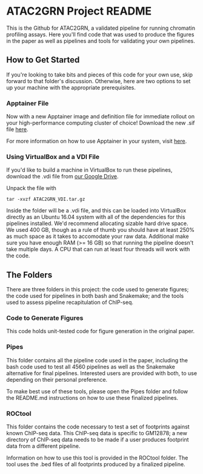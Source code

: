 # ATAC2GRN Project README

This is the Github for ATAC2GRN, a validated pipeline for running chromatin profiling assays. Here you'll find code that was used to produce the figures in the paper as well as pipelines and tools for validating your own pipelines.

## How to Get Started

If you're looking to take bits and pieces of this code for your own use, skip forward to that folder's discussion. Otherwise, here are two options to set up your machine with the appropriate prerequisites.

### Apptainer File

Now with a new Apptainer image and definition file for immediate rollout on your high-performance computing cluster of choice! Download the new .sif file [here](https://drive.google.com/file/d/1UCvvgN3Bs85otx_AXmIazv1GznzPgU4C/view?usp=sharing).

For more information on how to use Apptainer in your system, visit [here](https://apptainer.org/docs/user/latest/quick_start.html).

### Using VirtualBox and a VDI File

If you'd like to build a machine in VirtualBox to run these pipelines, download the .vdi file from [our Google Drive](https://drive.google.com/open?id=1j-sO0CjyK-u95Y2ZPQIDz5zqH2KnvAnd).

Unpack the file with

```
tar -xvzf ATAC2GRN_VDI.tar.gz
```

Inside the folder will be a .vdi file, and this can be loaded into VirtualBox directly as an Ubuntu 16.04 system with all of the dependencies for this pipelines installed. We'd recommend allocating sizable hard drive space. We used 400 GB, though as a rule of thumb you should have at least 250% as much space as it takes to accomodate your raw data. Additional make sure you have enough RAM (>= 16 GB) so that running the pipeline doesn't take multiple days. A CPU that can run at least four threads will work with the code.

## The Folders

There are three folders in this project: the code used to generate figures; the code used for pipelines in both bash and Snakemake; and the tools used to assess pipeline recapitulation of ChIP-seq.

### Code to Generate Figures

This code holds unit-tested code for figure generation in the original paper.

### Pipes

This folder contains all the pipeline code used in the paper, including the bash code used to test all 4560 pipelines as well as the Snakemake alternative for final pipelines. Interested users are provided with both, to use depending on their personal preference.

To make best use of these tools, please open the Pipes folder and follow the README.md instructions on how to use these finalized pipelines. 

### ROCtool

This folder contains the code necessary to test a set of footprints against known ChIP-seq data. This ChIP-seq data is specific to GM12878; a new directory of ChIP-seq data needs to be made if a user produces footprint data from a different pipeline.

Information on how to use this tool is provided in the ROCtool folder. The tool uses the .bed files of all footprints produced by a finalized pipeline.